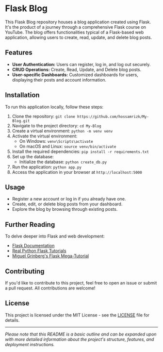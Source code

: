 # Flask Blog

This Flask Blog repository houses a blog application created using Flask. It's the product of a journey through a comprehensive Flask course on YouTube. The blog offers functionalities typical of a Flask-based web application, allowing users to create, read, update, and delete blog posts.

## Features

- **User Authentication:** Users can register, log in, and log out securely.
- **CRUD Operations:** Create, Read, Update, and Delete blog posts.
- **User-specific Dashboards:** Customized dashboards for users, displaying their posts and account information.

## Installation

To run this application locally, follow these steps:

1. Clone the repository: `git clone https://github.com/hossamrizk/My-Blog.git`
2. Navigate to the project directory: `cd My-Blog`
3. Create a virtual environment: `python -m venv venv`
4. Activate the virtual environment:
   - On Windows: `venv\Scripts\activate`
   - On macOS and Linux: `source venv/bin/activate`
5. Install the required dependencies: `pip install -r requirements.txt`
6. Set up the database:
   - Initialize the database: `python create_db.py`
7. Run the application: `python app.py`
8. Access the application in your browser at `http://localhost:5000`

## Usage

- Register a new account or log in if you already have one.
- Create, edit, or delete blog posts from your dashboard.
- Explore the blog by browsing through existing posts.

## Further Reading

To delve deeper into Flask and web development:

- [Flask Documentation](https://flask.palletsprojects.com/)
- [Real Python Flask Tutorials](https://realpython.com/tutorials/flask/)
- [Miguel Grinberg's Flask Mega-Tutorial](https://blog.miguelgrinberg.com/post/the-flask-mega-tutorial-part-i-hello-world)

## Contributing

If you'd like to contribute to this project, feel free to open an issue or submit a pull request. All contributions are welcome!

## License

This project is licensed under the MIT License - see the [LICENSE](LICENSE) file for details.

---

*Please note that this README is a basic outline and can be expanded upon with more detailed information about the project's structure, features, and deployment instructions.*
